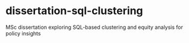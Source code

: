 # dissertation-sql-clustering
MSc dissertation exploring SQL-based clustering and equity analysis for policy insights
